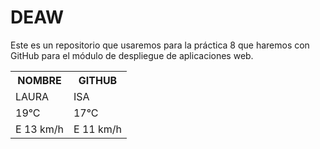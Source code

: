 # DEAW
Este es un repositorio que usaremos  para la práctica 8 que haremos con GitHub para el módulo de despliegue de aplicaciones web.

<table class="default">
  <tr>
    <th>NOMBRE</th>
    <th>GITHUB</th>
  </tr>
  <tr>
    <td>LAURA</td>
    <td>ISA</td>
  </tr>
  <tr>
    <td>19°C</td>
    <td>17°C</td>
  </tr>
  <tr>
    <td>E 13 km/h</td>
    <td>E 11 km/h</td>
  </tr>
</table>
